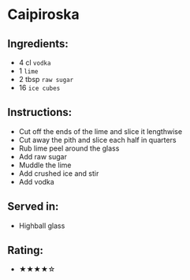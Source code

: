 # Caipiroska

## Ingredients:
- 4 cl `vodka`
- 1 `lime`
- 2 tbsp `raw sugar`
- 16 `ice cubes`

## Instructions:
- Cut off the ends of the lime and slice it lengthwise
- Cut away the pith and slice each half in quarters
- Rub lime peel around the glass
- Add raw sugar
- Muddle the lime
- Add crushed ice and stir
- Add vodka

## Served in:
- Highball glass

## Rating:
- ★★★★☆